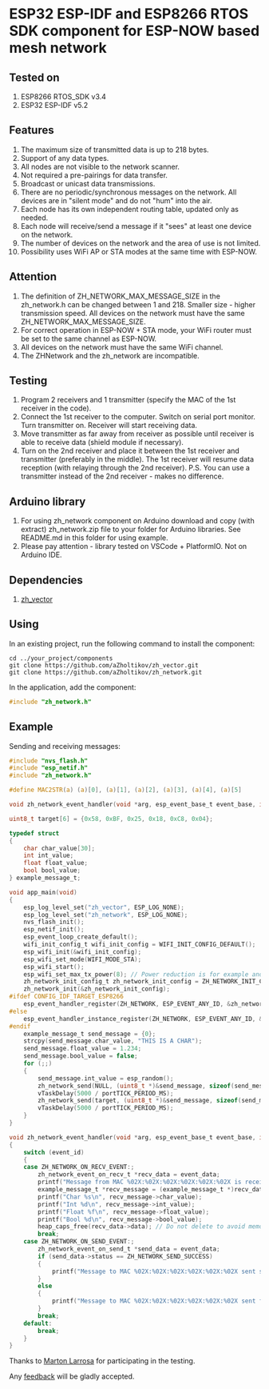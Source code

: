 # ESP32 ESP-IDF and ESP8266 RTOS SDK component for ESP-NOW based mesh network

## Tested on

1. ESP8266 RTOS_SDK v3.4
2. ESP32 ESP-IDF v5.2

## Features

1. The maximum size of transmitted data is up to 218 bytes.
2. Support of any data types.
3. All nodes are not visible to the network scanner.
4. Not required a pre-pairings for data transfer.
5. Broadcast or unicast data transmissions.
6. There are no periodic/synchronous messages on the network. All devices are in "silent mode" and do not "hum" into the air.
7. Each node has its own independent routing table, updated only as needed.
8. Each node will receive/send a message if it "sees" at least one device on the network.
9. The number of devices on the network and the area of use is not limited.
10. Possibility uses WiFi AP or STA modes at the same time with ESP-NOW.

## Attention

1. The definition of ZH_NETWORK_MAX_MESSAGE_SIZE in the zh_network.h can be changed between 1 and 218. Smaller size - higher transmission speed. All devices on the network must have the same ZH_NETWORK_MAX_MESSAGE_SIZE.
2. For correct operation in ESP-NOW + STA mode, your WiFi router must be set to the same channel as ESP-NOW.
3. All devices on the network must have the same WiFi channel.
4. The ZHNetwork and the zh_network are incompatible.

## Testing

1. Program 2 receivers and 1 transmitter (specify the MAC of the 1st receiver in the code).
2. Connect the 1st receiver to the computer. Switch on serial port monitor. Turn transmitter on. Receiver will start receiving data.
3. Move transmitter as far away from receiver as possible until receiver is able to receive data (shield module if necessary).
4. Turn on the 2nd receiver and place it between the 1st receiver and transmitter (preferably in the middle). The 1st receiver will resume data reception (with relaying through the 2nd receiver). P.S. You can use a transmitter instead of the 2nd receiver - makes no difference.

## Arduino library

1. For using zh_network component on Arduino download and copy (with extract) zh_network.zip file to your folder for Arduino libraries. See README.md in this folder for using example.
2. Please pay attention - library tested on VSCode + PlatformIO. Not on Arduino IDE.

## Dependencies

1. [zh_vector](https://github.com/aZholtikov/zh_vector.git)

## Using

In an existing project, run the following command to install the component:

```text
cd ../your_project/components
git clone https://github.com/aZholtikov/zh_vector.git
git clone https://github.com/aZholtikov/zh_network.git
```

In the application, add the component:

```c
#include "zh_network.h"
```

## Example

Sending and receiving messages:

```c
#include "nvs_flash.h"
#include "esp_netif.h"
#include "zh_network.h"

#define MAC2STR(a) (a)[0], (a)[1], (a)[2], (a)[3], (a)[4], (a)[5]

void zh_network_event_handler(void *arg, esp_event_base_t event_base, int32_t event_id, void *event_data);

uint8_t target[6] = {0x58, 0xBF, 0x25, 0x18, 0xC8, 0x04};

typedef struct
{
    char char_value[30];
    int int_value;
    float float_value;
    bool bool_value;
} example_message_t;

void app_main(void)
{
    esp_log_level_set("zh_vector", ESP_LOG_NONE);
    esp_log_level_set("zh_network", ESP_LOG_NONE);
    nvs_flash_init();
    esp_netif_init();
    esp_event_loop_create_default();
    wifi_init_config_t wifi_init_config = WIFI_INIT_CONFIG_DEFAULT();
    esp_wifi_init(&wifi_init_config);
    esp_wifi_set_mode(WIFI_MODE_STA);
    esp_wifi_start();
    esp_wifi_set_max_tx_power(8); // Power reduction is for example and testing purposes only. Do not use in your own programs!
    zh_network_init_config_t zh_network_init_config = ZH_NETWORK_INIT_CONFIG_DEFAULT();
    zh_network_init(&zh_network_init_config);
#ifdef CONFIG_IDF_TARGET_ESP8266
    esp_event_handler_register(ZH_NETWORK, ESP_EVENT_ANY_ID, &zh_network_event_handler, NULL);
#else
    esp_event_handler_instance_register(ZH_NETWORK, ESP_EVENT_ANY_ID, &zh_network_event_handler, NULL, NULL);
#endif
    example_message_t send_message = {0};
    strcpy(send_message.char_value, "THIS IS A CHAR");
    send_message.float_value = 1.234;
    send_message.bool_value = false;
    for (;;)
    {
        send_message.int_value = esp_random();
        zh_network_send(NULL, (uint8_t *)&send_message, sizeof(send_message));
        vTaskDelay(5000 / portTICK_PERIOD_MS);
        zh_network_send(target, (uint8_t *)&send_message, sizeof(send_message));
        vTaskDelay(5000 / portTICK_PERIOD_MS);
    }
}

void zh_network_event_handler(void *arg, esp_event_base_t event_base, int32_t event_id, void *event_data)
{
    switch (event_id)
    {
    case ZH_NETWORK_ON_RECV_EVENT:;
        zh_network_event_on_recv_t *recv_data = event_data;
        printf("Message from MAC %02X:%02X:%02X:%02X:%02X:%02X is received. Data lenght %d bytes.\n", MAC2STR(recv_data->mac_addr), recv_data->data_len);
        example_message_t *recv_message = (example_message_t *)recv_data->data;
        printf("Char %s\n", recv_message->char_value);
        printf("Int %d\n", recv_message->int_value);
        printf("Float %f\n", recv_message->float_value);
        printf("Bool %d\n", recv_message->bool_value);
        heap_caps_free(recv_data->data); // Do not delete to avoid memory leaks!
        break;
    case ZH_NETWORK_ON_SEND_EVENT:;
        zh_network_event_on_send_t *send_data = event_data;
        if (send_data->status == ZH_NETWORK_SEND_SUCCESS)
        {
            printf("Message to MAC %02X:%02X:%02X:%02X:%02X:%02X sent success.\n", MAC2STR(send_data->mac_addr));
        }
        else
        {
            printf("Message to MAC %02X:%02X:%02X:%02X:%02X:%02X sent fail.\n", MAC2STR(send_data->mac_addr));
        }
        break;
    default:
        break;
    }
}
```

Thanks to [Marton Larrosa](mailto:marton@mail.com) for participating in the testing.

Any [feedback](mailto:github@azholtikov.ru) will be gladly accepted.
